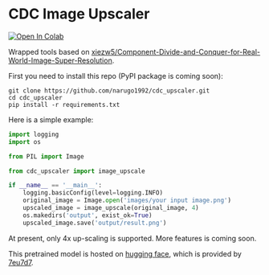 # CDC Image Upscaler

[![Open In Colab](https://colab.research.google.com/assets/colab-badge.svg)](https://colab.research.google.com/github/narugo1992/cdc_upscaler/blob/main/examples/cdc_upscaler_example.ipynb)

Wrapped tools based
on [xiezw5/Component-Divide-and-Conquer-for-Real-World-Image-Super-Resolution](https://github.com/xiezw5/Component-Divide-and-Conquer-for-Real-World-Image-Super-Resolution).

First you need to install this repo (PyPI package is coming soon):

```shell
git clone https://github.com/narugo1992/cdc_upscaler.git
cd cdc_upscaler
pip install -r requirements.txt
```

Here is a simple example:

```python
import logging
import os

from PIL import Image

from cdc_upscaler import image_upscale

if __name__ == '__main__':
    logging.basicConfig(level=logging.INFO)
    original_image = Image.open('images/your input image.png')
    upscaled_image = image_upscale(original_image, 4)
    os.makedirs('output', exist_ok=True)
    upscaled_image.save('output/result.png')

```

At present, only 4x up-scaling is supported. More features is coming soon.

This pretrained model is hosted on [hugging face](https://huggingface.co/7eu7d7/CDC_anime), which is provided
by [7eu7d7](https://github.com/7eu7d7).
